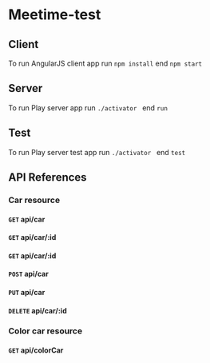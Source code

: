 # Meetime-test

## Client 
To run AngularJS client app run `npm install` end `npm start`

## Server
To run Play server app run `./activator ` end `run`

## Test
To run Play server test app run `./activator ` end `test`

## API References
### Car resource
#### <code>GET</code> api/car
#### <code>GET</code> api/car/:id
#### <code>GET</code> api/car/:id
#### <code>POST</code> api/car
#### <code>PUT</code> api/car
#### <code>DELETE</code> api/car/:id

### Color car resource
#### <code>GET</code> api/colorCar
